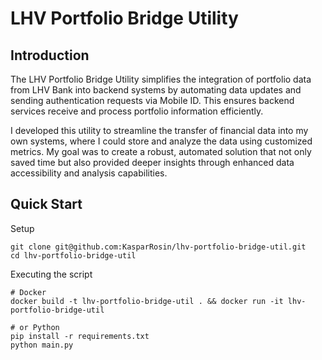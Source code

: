 # LHV Portfolio Bridge Utility

## Introduction

The LHV Portfolio Bridge Utility simplifies the integration of portfolio data from LHV Bank into backend systems
by automating data updates and sending authentication requests via Mobile ID.
This ensures backend services receive and process portfolio information efficiently.

I developed this utility to streamline the transfer of financial data into my own systems,
where I could store and analyze the data using customized metrics.
My goal was to create a robust, automated solution that not only saved time but also provided deeper insights
through enhanced data accessibility and analysis capabilities.

## Quick Start

Setup

```shell
git clone git@github.com:KasparRosin/lhv-portfolio-bridge-util.git
cd lhv-portfolio-bridge-util
```

Executing the script

```shell
# Docker
docker build -t lhv-portfolio-bridge-util . && docker run -it lhv-portfolio-bridge-util

# or Python
pip install -r requirements.txt
python main.py
```
